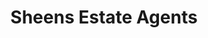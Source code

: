 ---
title: "Sheens Estate Agents"
url: /clacton-on-sea/sheens-estate-agents-meredith-road/
shop: estate agent
---